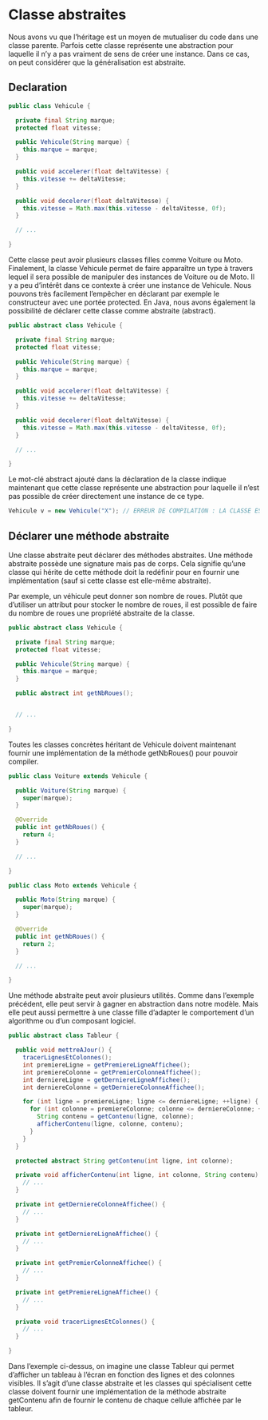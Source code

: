 # Classe abstraites

Nous avons vu que l’héritage est un moyen de mutualiser du code dans une classe parente. Parfois cette classe représente une abstraction pour laquelle il n’y a pas vraiment de sens de créer une instance. Dans ce cas, on peut considérer que la généralisation est abstraite.

## Declaration

``` java
public class Vehicule {

  private final String marque;
  protected float vitesse;

  public Vehicule(String marque) {
    this.marque = marque;
  }

  public void accelerer(float deltaVitesse) {
    this.vitesse += deltaVitesse;
  }

  public void decelerer(float deltaVitesse) {
    this.vitesse = Math.max(this.vitesse - deltaVitesse, 0f);
  }

  // ...

}
```

Cette classe peut avoir plusieurs classes filles comme Voiture ou Moto. Finalement, la classe Vehicule permet de faire apparaître un type à travers lequel il sera possible de manipuler des instances de Voiture ou de Moto. Il y a peu d’intérêt dans ce contexte à créer une instance de Vehicule. Nous pouvons très facilement l’empêcher en déclarant par exemple le constructeur avec une portée protected. En Java, nous avons également la possibilité de déclarer cette classe comme abstraite (abstract).

``` java
public abstract class Vehicule {

  private final String marque;
  protected float vitesse;

  public Vehicule(String marque) {
    this.marque = marque;
  }

  public void accelerer(float deltaVitesse) {
    this.vitesse += deltaVitesse;
  }

  public void decelerer(float deltaVitesse) {
    this.vitesse = Math.max(this.vitesse - deltaVitesse, 0f);
  }

  // ...

}
```

Le mot-clé abstract ajouté dans la déclaration de la classe indique maintenant que cette classe représente une abstraction pour laquelle il n’est pas possible de créer directement une instance de ce type.

``` java
Vehicule v = new Vehicule("X"); // ERREUR DE COMPILATION : LA CLASSE EST ABSTRAITE
```

## Déclarer une méthode abstraite

Une classe abstraite peut déclarer des méthodes abstraites. Une méthode abstraite possède une signature mais pas de corps. Cela signifie qu’une classe qui hérite de cette méthode doit la redéfinir pour en fournir une implémentation (sauf si cette classe est elle-même abstraite).

Par exemple, un véhicule peut donner son nombre de roues. Plutôt que d’utiliser un attribut pour stocker le nombre de roues, il est possible de faire du nombre de roues une propriété abstraite de la classe.

``` java
public abstract class Vehicule {

  private final String marque;
  protected float vitesse;

  public Vehicule(String marque) {
    this.marque = marque;
  }

  public abstract int getNbRoues();


  // ...

}
```

Toutes les classes concrètes héritant de Vehicule doivent maintenant fournir une implémentation de la méthode getNbRoues() pour pouvoir compiler.

``` java
public class Voiture extends Vehicule {

  public Voiture(String marque) {
    super(marque);
  }

  @Override
  public int getNbRoues() {
    return 4;
  }

  // ...

}
```

``` java
public class Moto extends Vehicule {

  public Moto(String marque) {
    super(marque);
  }

  @Override
  public int getNbRoues() {
    return 2;
  }

  // ...

}
```

Une méthode abstraite peut avoir plusieurs utilités. Comme dans l’exemple précédent, elle peut servir à gagner en abstraction dans notre modèle. Mais elle peut aussi permettre à une classe fille d’adapter le comportement d’un algorithme ou d’un composant logiciel.

``` java
public abstract class Tableur {

  public void mettreAJour() {
    tracerLignesEtColonnes();
    int premiereLigne = getPremiereLigneAffichee();
    int premiereColonne = getPremierColonneAffichee();
    int derniereLigne = getDerniereLigneAffichee();
    int derniereColonne = getDerniereColonneAffichee();

    for (int ligne = premiereLigne; ligne <= derniereLigne; ++ligne) {
      for (int colonne = premiereColonne; colonne <= derniereColonne; ++colonne) {
        String contenu = getContenu(ligne, colonne);
        afficherContenu(ligne, colonne, contenu);
      }
    }
  }

  protected abstract String getContenu(int ligne, int colonne);

  private void afficherContenu(int ligne, int colonne, String contenu) {
    // ...
  }

  private int getDerniereColonneAffichee() {
    // ...
  }

  private int getDerniereLigneAffichee() {
    // ...
  }

  private int getPremierColonneAffichee() {
    // ...
  }

  private int getPremiereLigneAffichee() {
    // ...
  }

  private void tracerLignesEtColonnes() {
    // ...
  }

}
```

Dans l’exemple ci-dessus, on imagine une classe Tableur qui permet d’afficher un tableau à l’écran en fonction des lignes et des colonnes visibles. Il s’agit d’une classe abstraite et les classes qui spécialisent cette classe doivent fournir une implémentation de la méthode abstraite getContenu afin de fournir le contenu de chaque cellule affichée par le tableur.
